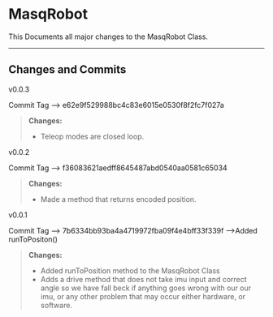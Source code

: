 MasqRobot
===================


This Documents all major changes to the MasqRobot Class.

----------


Changes and Commits
-------------
v0.0.3

Commit Tag --> e62e9f529988bc4c83e6015e0530f8f2fc7f027a

> **Changes:**
> - Teleop modes are closed loop.

v0.0.2

Commit Tag --> f36083621aedff8645487abd0540aa0581c65034

> **Changes:**
> - Made a method that returns encoded position.

v0.0.1

Commit Tag --> 7b6334bb93ba4a4719972fba09f4e4bff33f339f -->Added runToPositon()

> **Changes:**
> - Added runToPosition method to the MasqRobot Class
> - Adds a drive method that does not take imu input and correct angle so we have fall beck if anything goes wrong with our our imu, or any other problem that may occur either hardware, or software.

